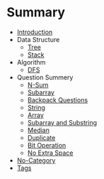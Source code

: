 # Summary

* [Introduction](/README.md)
* Data Structure
    * [Tree](tree.md)
    * [Stack](stack.md)
* Algorithm
    * [DFS](dfs.md)
* Question Summery
    * [N-Sum](n-sum.md)
    * [Subarray](subarray.md)
    * [Backpack Questions](backpack-questions.md)
    * [String](string.md)
    * [Array](array.md)
    * [Subarray and Substring](subarraystring.md)
    * [Median](median.md)
    * [Duplicate](duplicate.md)
    * [Bit Operation](bit-operation.md)
    * [No Extra Space](no-extra-space.md)
* [No-Category](no-cate.md)
* [Tags](tags.md)
